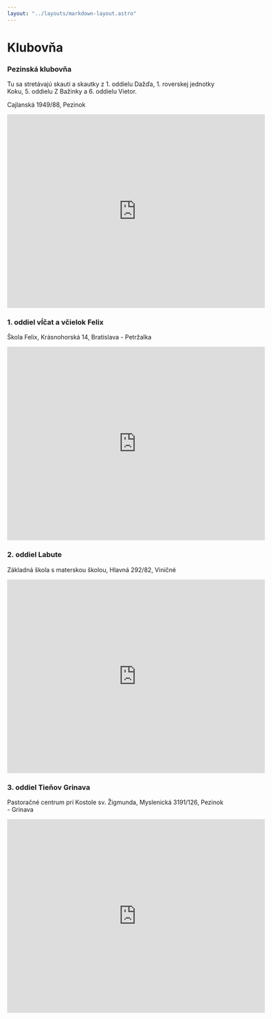 ```yaml
---
layout: "../layouts/markdown-layout.astro"
---
```


# Klubovňa

### Pezinská klubovňa

Tu sa stretávajú skauti a skautky z 1. oddielu Dažďa, 1. roverskej jednotky Koku, 5. oddielu Z Bažinky a 6. oddielu Vietor.

Cajlanská 1949/88, Pezinok

<iframe src="https://www.google.com/maps/embed?pb=!1m18!1m12!1m3!1d409.0513337666483!2d17.2697284697463!3d48.299236855599695!2m3!1f0!2f0!3f0!3m2!1i1024!2i768!4f13.1!3m3!1m2!1s0x476c90cc9f05bb81%3A0xa2f7092d233e44e4!2sCajlansk%C3%A1%201949%2F88%2C%20902%2001%20Pezinok!5e0!3m2!1sen!2ssk!4v1708546648031!5m2!1sen!2ssk" width="600" height="450" style="border:0;" allowfullscreen="" loading="lazy" referrerpolicy="no-referrer-when-downgrade"></iframe>

### 1. oddiel vĺčat a včielok Felix

Škola Felix, Krásnohorská 14, Bratislava - Petržalka

<iframe src="https://www.google.com/maps/embed?pb=!1m14!1m8!1m3!1d2574.4175415104783!2d17.114286!3d48.098154!3m2!1i1024!2i768!4f13.1!3m3!1m2!1s0x476c89c994ad157d%3A0xb9e48c0d419355b9!2zS3LDoXNub2hvcnNrw6EgMzEyNy8xNCwgODUxIDA3IFBldHLFvmFsa2EsIFNsb3Zha2lh!5e1!3m2!1sen!2sus!4v1708547224530!5m2!1sen!2sus" width="600" height="450" style="border:0;" allowfullscreen="" loading="lazy" referrerpolicy="no-referrer-when-downgrade"></iframe>

### 2. oddiel Labute

Základná škola s materskou školou, Hlavná 292/82, Viničné

<iframe src="https://www.google.com/maps/embed?pb=!1m14!1m8!1m3!1d5311.080234987764!2d17.300279000000003!3d48.273224!3m2!1i1024!2i768!4f13.1!3m3!1m2!1s0x476c9a730eb7246b%3A0x5947101d15ffd40a!2zWsOha2xhZG7DoSDFoWtvbGEgcyBtYXRlcnNrb3UgxaFrb2xvdSwgSGxhdm7DoSAyOTIvODIsIFZpbmnEjW7DqQ!5e0!3m2!1ssk!2ssk!4v1708547260293!5m2!1ssk!2ssk" width="600" height="450" style="border:0;" allowfullscreen="" loading="lazy" referrerpolicy="no-referrer-when-downgrade"></iframe>

### 3. oddiel Tieňov Grinava

Pastoračné centrum pri Kostole sv. Žigmunda, Myslenická 3191/126, Pezinok - Grinava

<iframe src="https://www.google.com/maps/embed?pb=!1m14!1m8!1m3!1d5311.422610129839!2d17.246501!3d48.26993!3m2!1i1024!2i768!4f13.1!3m3!1m2!1s0x476c90f0e9827693%3A0xd46e3ae4ebda82d!2sKostol%20sv.%20%C5%BDigmunda!5e0!3m2!1scs!2ssk!4v1708547360398!5m2!1scs!2ssk" width="600" height="450" style="border:0;" allowfullscreen="" loading="lazy" referrerpolicy="no-referrer-when-downgrade"></iframe>